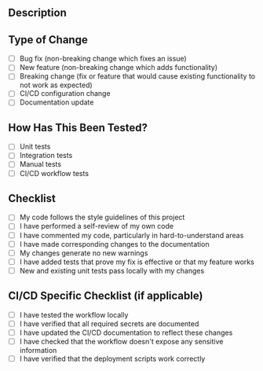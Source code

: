 ## Description

<!-- Provide a brief description of the changes in this PR -->

## Type of Change

<!-- Mark the appropriate option with an "x" -->

- [ ] Bug fix (non-breaking change which fixes an issue)
- [ ] New feature (non-breaking change which adds functionality)
- [ ] Breaking change (fix or feature that would cause existing functionality to not work as
      expected)
- [ ] CI/CD configuration change
- [ ] Documentation update

## How Has This Been Tested?

<!-- Describe the tests that you ran to verify your changes -->

- [ ] Unit tests
- [ ] Integration tests
- [ ] Manual tests
- [ ] CI/CD workflow tests

## Checklist

<!-- Mark the appropriate options with an "x" -->

- [ ] My code follows the style guidelines of this project
- [ ] I have performed a self-review of my own code
- [ ] I have commented my code, particularly in hard-to-understand areas
- [ ] I have made corresponding changes to the documentation
- [ ] My changes generate no new warnings
- [ ] I have added tests that prove my fix is effective or that my feature works
- [ ] New and existing unit tests pass locally with my changes

## CI/CD Specific Checklist (if applicable)

<!-- Mark the appropriate options with an "x" if this PR includes CI/CD changes -->

- [ ] I have tested the workflow locally
- [ ] I have verified that all required secrets are documented
- [ ] I have updated the CI/CD documentation to reflect these changes
- [ ] I have checked that the workflow doesn't expose any sensitive information
- [ ] I have verified that the deployment scripts work correctly

